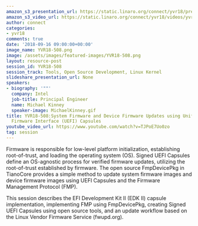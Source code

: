 ```yaml
---
amazon_s3_presentation_url: https://static.linaro.org/connect/yvr18/presentations/yvr18-508.pdf
amazon_s3_video_url: https://static.linaro.org/connect/yvr18/videos/yvr18-508.mp4
author: connect
categories:
- yvr18
comments: true
date: '2018-09-16 09:00:00+00:00'
image_name: YVR18-508.png
image: /assets/images/featured-images/YVR18-508.png
layout: resource-post
session_id: YVR18-508
session_track: Tools, Open Source Development, Linux Kernel
slideshare_presentation_url: None
speakers:
- biography: '""'
  company: Intel
  job-title: Principal Engineer
  name: Michael Kinney
  speaker-image: MichaelKinney.gif
title: YVR18-508:System Firmware and Device Firmware Updates using Unified Extensible
  Firmware Interface (UEFI) Capsules
youtube_video_url: https://www.youtube.com/watch?v=TJPoE7Uo0zo
tag: session
---
```


Firmware is responsible for low-level platform initialization, establishing root-of-trust, and loading the operating system (OS). Signed UEFI Capsules define an OS-agnostic process for verified firmware updates, utilizing the root-of-trust established by firmware. The open source FmpDevicePkg in TianoCore provides a simple method to update system firmware images and device firmware images using UEFI Capsules and the Firmware Management Protocol (FMP).

This session describes the EFI Development Kit II (EDK II) capsule implementation, implementing FMP using FmpDevicePkg, creating Signed UEFI Capsules using open source tools, and an update workflow based on the Linux Vendor Firmware Service (fwupd.org).
